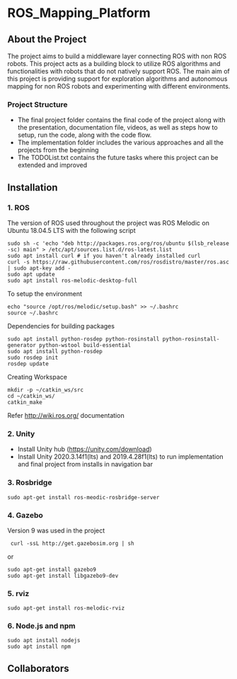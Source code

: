 # ROS_Mapping_Platform

## About the Project
The project aims to build a middleware layer connecting ROS with non ROS robots. This project acts as a building block to utilize ROS algorithms and functionalities with robots that do not natively support ROS. The main aim of this project is providing support for exploration algorithms and autonomous mapping for non ROS robots and experimenting with different environments.

### Project Structure
- The final project folder contains the final code of the project along with the presentation, documentation file, videos, as well as steps how to setup, run the code, along with the code flow.
- The implementation folder includes the various approaches and all the projects from the beginning
- The TODOList.txt contains the future tasks where this project can be extended and improved 

## Installation

### 1. ROS
The version of ROS used throughout the project was ROS Melodic on Ubuntu 18.04.5 LTS with the following script
```shell
sudo sh -c 'echo "deb http://packages.ros.org/ros/ubuntu $(lsb_release -sc) main" > /etc/apt/sources.list.d/ros-latest.list
sudo apt install curl # if you haven't already installed curl
curl -s https://raw.githubusercontent.com/ros/rosdistro/master/ros.asc | sudo apt-key add -
sudo apt update
sudo apt install ros-melodic-desktop-full
```
To setup the environment
```shell
echo "source /opt/ros/melodic/setup.bash" >> ~/.bashrc
source ~/.bashrc
```
Dependencies for building packages
```shell
sudo apt install python-rosdep python-rosinstall python-rosinstall-generator python-wstool build-essential
sudo apt install python-rosdep
sudo rosdep init
rosdep update
```
Creating Workspace
```shell
mkdir -p ~/catkin_ws/src
cd ~/catkin_ws/
catkin_make
```
Refer http://wiki.ros.org/ documentation  

### 2. Unity
- Install Unity hub (https://unity.com/download)
- Install Unity 2020.3.14f1(lts) and 2019.4.28f1(lts) to run implementation and final project from installs in navigation bar

### 3. Rosbridge
```shell
sudo apt-get install ros-meodic-rosbridge-server
```

### 4. Gazebo
Version 9 was used in the project
```shell
 curl -ssL http://get.gazebosim.org | sh
```
or
```shell
sudo apt-get install gazebo9
sudo apt-get install libgazebo9-dev
```

### 5. rviz
```shell
sudo apt-get install ros-melodic-rviz
```
### 6. Node.js and npm
```shell
sudo apt install nodejs
sudo apt install npm
```

## Collaborators

